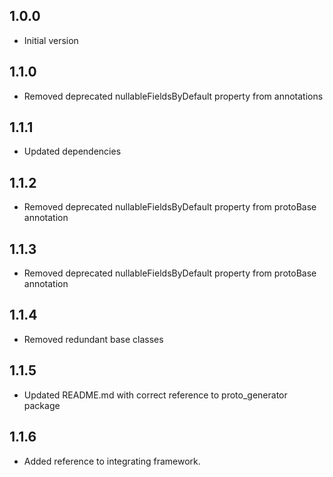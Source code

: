 ## 1.0.0

- Initial version

## 1.1.0

- Removed deprecated nullableFieldsByDefault property from annotations

## 1.1.1

- Updated dependencies

## 1.1.2

- Removed deprecated nullableFieldsByDefault property from protoBase annotation

## 1.1.3

- Removed deprecated nullableFieldsByDefault property from protoBase annotation

## 1.1.4

- Removed redundant base classes

## 1.1.5

- Updated README.md with correct reference to proto_generator package

## 1.1.6

- Added reference to integrating framework.